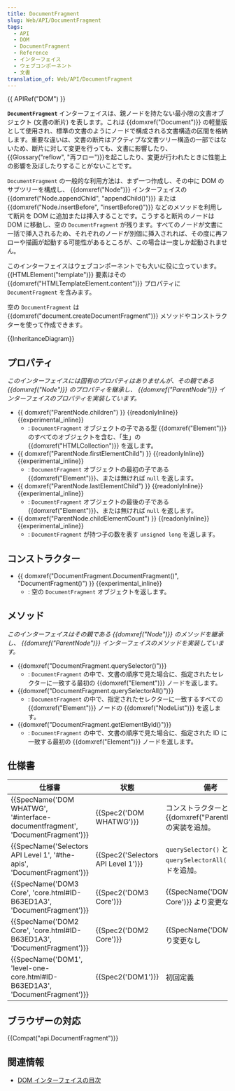 ```yaml
---
title: DocumentFragment
slug: Web/API/DocumentFragment
tags:
  - API
  - DOM
  - DocumentFragment
  - Reference
  - インターフェイス
  - ウェブコンポーネント
  - 文書
translation_of: Web/API/DocumentFragment
---
```

{{ APIRef("DOM") }}

**`DocumentFragment`** インターフェイスは、親ノードを持たない最小限の文書オブジェクト (文書の断片) を表します。これは {{domxref("Document")}} の軽量版として使用され、標準の文書のようにノードで構成される文書構造の区間を格納します。重要な違いは、文書の断片はアクティブな文書ツリー構造の一部ではないため、断片に対して変更を行っても、文書に影響したり、{{Glossary("reflow", "再フロー")}}を起こしたり、変更が行われたときに性能上の影響を及ぼしたりすることがないことです。

`DocumentFragment` の一般的な利用方法は、まず一つ作成し、その中に DOM のサブツリーを構成し、 {{domxref("Node")}} インターフェイスの {{domxref("Node.appendChild", "appendChild()")}} または {{domxref("Node.insertBefore", "insertBefore()")}} などのメソッドを利用して断片を DOM に追加または挿入することです。こうすると断片のノードは DOM に移動し、空の `DocumentFragment` が残ります。すべてのノードが文書に一括で挿入されるため、それぞれのノードが別個に挿入されれば、その度に再フローや描画が起動する可能性があるところが、この場合は一度しか起動されません。

このインターフェイスはウェブコンポーネントでも大いに役に立っています。 {{HTMLElement("template")}} 要素はその {{domxref("HTMLTemplateElement.content")}} プロパティに `DocumentFragment` を含みます。

空の `DocumentFragment` は {{domxref("document.createDocumentFragment")}} メソッドやコンストラクターを使って作成できます。

{{InheritanceDiagram}}

## プロパティ

_このインターフェイスには固有のプロパティはありませんが、その親である {{domxref("Node")}} のプロパティを継承し、 {{domxref("ParentNode")}} インターフェイスのプロパティを実装しています。_

- {{ domxref("ParentNode.children") }} {{readonlyInline}}{{experimental_inline}}
  - : `DocumentFragment` オブジェクトの子である型 {{domxref("Element")}} のすべてのオブジェクトを含む、「生」の {{domxref("HTMLCollection")}} を返します。
- {{ domxref("ParentNode.firstElementChild") }} {{readonlyInline}}{{experimental_inline}}
  - : `DocumentFragment` オブジェクトの最初の子である {{domxref("Element")}}、または無ければ `null` を返します。
- {{ domxref("ParentNode.lastElementChild") }} {{readonlyInline}}{{experimental_inline}}
  - : `DocumentFragment` オブジェクトの最後の子である {{domxref("Element")}}、または無ければ `null` を返します。
- {{ domxref("ParentNode.childElementCount") }} {{readonlyInline}}{{experimental_inline}}
  - : `DocumentFragment` が持つ子の数を表す `unsigned long` を返します。

## コンストラクター

- {{ domxref("DocumentFragment.DocumentFragment()", "DocumentFragment()") }} {{experimental_inline}}
  - : 空の `DocumentFragment` オブジェクトを返します。

## メソッド

_このインターフェイスはその親である {{domxref("Node")}} のメソッドを継承し、 {{domxref("ParentNode")}} インターフェイスのメソッドを実装しています。_

- {{domxref("DocumentFragment.querySelector()")}}
  - : `DocumentFragment` の中で、文書の順序で見た場合に、指定されたセレクターに一致する最初の {{domxref("Element")}} ノードを返します。
- {{domxref("DocumentFragment.querySelectorAll()")}}
  - : `DocumentFragment` の中で、指定されたセレクターに一致するすべての {{domxref("Element")}} ノードの {{domxref("NodeList")}} を返します。
- {{domxref("DocumentFragment.getElementById()")}}
  - : `DocumentFragment` の中で、文書の順序で見た場合に、指定された ID に一致する最初の {{domxref("Element")}} ノードを返します。

## 仕様書

| 仕様書                                                                                                   | 状態                                         | 備考                                                               |
| -------------------------------------------------------------------------------------------------------- | -------------------------------------------- | ------------------------------------------------------------------ |
| {{SpecName('DOM WHATWG', '#interface-documentfragment', 'DocumentFragment')}} | {{Spec2('DOM WHATWG')}}             | コンストラクターと {{domxref("ParentNode")}} の実装を追加。 |
| {{SpecName('Selectors API Level 1', '#the-apis', 'DocumentFragment')}}             | {{Spec2('Selectors API Level 1')}} | `querySelector()` と `querySelectorAll()` メソッドを追加。         |
| {{SpecName('DOM3 Core', 'core.html#ID-B63ED1A3', 'DocumentFragment')}}             | {{Spec2('DOM3 Core')}}                 | {{SpecName('DOM2 Core')}} より変更なし                      |
| {{SpecName('DOM2 Core', 'core.html#ID-B63ED1A3', 'DocumentFragment')}}             | {{Spec2('DOM2 Core')}}                 | {{SpecName('DOM1')}} より変更なし                          |
| {{SpecName('DOM1', 'level-one-core.html#ID-B63ED1A3', 'DocumentFragment')}}     | {{Spec2('DOM1')}}                     | 初回定義                                                           |

## ブラウザーの対応

{{Compat("api.DocumentFragment")}}

## 関連情報

- [DOM インターフェイスの目次](/ja/docs/Web/API/Document_Object_Model)
